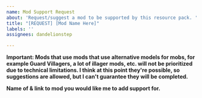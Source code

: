 ```yaml
---
name: Mod Support Request
about: 'Request/suggest a mod to be supported by this resource pack. '
title: "[REQUEST] [Mod Name Here]"
labels: ''
assignees: dandelionstep

---
```


**Important: Mods that use mods that use alternative models for mobs, for example Guard Villagers, a lot of illager mods, etc. will not be prioritized due to technical limitations. I think at this point they're possible, so suggestions are allowed, but I can't guarantee they will be completed.**

**Name of & link to mod you would like me to add support for.**
